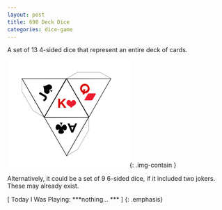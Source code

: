 ```yaml
---
layout: post
title: 690 Deck Dice
categories: dice-game
---
```

A set of 13 4-sided dice that represent an entire deck of cards. 

![DeckDice](/img/games/689_Deck_Dice.png "DeckDice"){: .img-contain }

Alternatively, it could be a set of 9 6-sided dice, if it included two jokers.  These may already exist.

[ Today I Was Playing: ***nothing… *** ]
{: .emphasis}